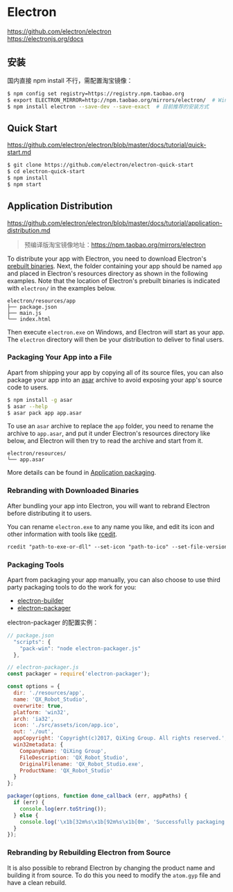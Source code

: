 # Electron

https://github.com/electron/electron   
https://electronjs.org/docs


## 安装

国内直接 npm install 不行，需配置淘宝镜像：

```bash
$ npm config set registry=https://registry.npm.taobao.org
$ export ELECTRON_MIRROR=http://npm.taobao.org/mirrors/electron/  # Win 下用 set 命令
$ npm install electron --save-dev --save-exact  # 目前推荐的安装方式
```


## Quick Start

https://github.com/electron/electron/blob/master/docs/tutorial/quick-start.md

```bash
$ git clone https://github.com/electron/electron-quick-start
$ cd electron-quick-start
$ npm install
$ npm start
```


## Application Distribution

https://github.com/electron/electron/blob/master/docs/tutorial/application-distribution.md

> 预编译版淘宝镜像地址：https://npm.taobao.org/mirrors/electron

To distribute your app with Electron, you need to download Electron's [prebuilt binaries](https://github.com/electron/electron/releases). Next, the folder containing your app should be named `app` and placed in Electron's resources directory as shown in the following examples. Note that the location of Electron's prebuilt binaries is indicated with `electron/` in the examples below.

```text
electron/resources/app
├── package.json
├── main.js
└── index.html
```

Then execute `electron.exe` on Windows, and Electron will start as your app. The `electron` directory will then be your distribution to deliver to final users.

### Packaging Your App into a File

Apart from shipping your app by copying all of its source files, you can also package your app into an [asar](https://github.com/electron/asar) archive to avoid exposing your app's source code to users.

```bash
$ npm install -g asar
$ asar --help
$ asar pack app app.asar
```

To use an `asar` archive to replace the `app` folder, you need to rename the archive to `app.asar`, and put it under Electron's resources directory like below, and Electron will then try to read the archive and start from it.

```text
electron/resources/
└── app.asar
```

More details can be found in [Application packaging](https://electron.atom.io/docs/tutorial/application-packaging).

### Rebranding with Downloaded Binaries

After bundling your app into Electron, you will want to rebrand Electron before distributing it to users.

You can rename `electron.exe` to any name you like, and edit its icon and other information with tools like [rcedit](https://github.com/electron/rcedit/releases).

```txt
rcedit "path-to-exe-or-dll" --set-icon "path-to-ico" --set-file-version "10.7"  # 仅限 windows
```

### Packaging Tools

Apart from packaging your app manually, you can also choose to use third party packaging tools to do the work for you:

* [electron-builder](https://github.com/electron-userland/electron-builder)
* [electron-packager](https://github.com/electron-userland/electron-packager)

electron-packager 的配置实例：

```js
// package.json
  "scripts": {
    "pack-win": "node electron-packager.js"
  },
```

```js
// electron-packager.js
const packager = require('electron-packager');

const options = {
  dir: './resources/app',
  name: 'QX_Robot_Studio',
  overwrite: true,
  platform: 'win32',
  arch: 'ia32',
  icon: './src/assets/icon/app.ico',
  out: './out',
  appCopyright: 'Copyright(c)2017, QiXing Group. All rights reserved.',
  win32metadata: {
    CompanyName: 'QiXing Group',
    FileDescription: 'QX_Robot_Studio',
    OriginalFilename: 'QX_Robot_Studio.exe',
    ProductName: 'QX_Robot_Studio'
  }
};

packager(options, function done_callback (err, appPaths) {
  if (err) {
    console.log(err.toString());
  } else {
    console.log('\x1b[32m%s\x1b[92m%s\x1b[0m', 'Successfully packaging app to ', appPaths.toString());
  }
});
```

### Rebranding by Rebuilding Electron from Source

It is also possible to rebrand Electron by changing the product name and building it from source. To do this you need to modify the `atom.gyp` file and have a clean rebuild.
